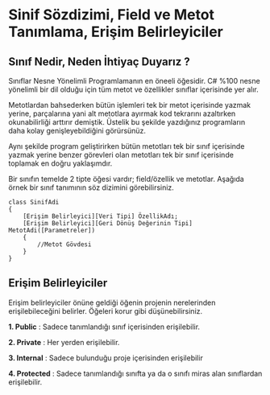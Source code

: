 # Sinif Sözdizimi, Field ve Metot Tanımlama, Erişim Belirleyiciler

## Sınıf Nedir, Neden İhtiyaç Duyarız ?

Sınıflar Nesne Yönelimli Programlamanın en öneeli öğesidir. C# %100 nesne yönelimli bir dil olduğu için tüm metot ve özellikler sınıflar içerisinde yer alır. 

Metotlardan bahsederken bütün işlemleri tek bir metot içerisinde yazmak yerine, parçalarına yani alt metotlara ayırmak kod tekrarını azaltırken okunabilirliği arttırır demiştik. Üstelik bu şekilde yazdığınız programların daha kolay genişleyebildiğini görürsünüz. 

Aynı şekilde program geliştirirken bütün metotları tek bir sınıf içerisinde yazmak yerine benzer görevleri olan metotları tek bir sınıf içerisinde toplamak en doğru yaklaşımdır. 

Bir sınıfın temelde 2 tipte öğesi vardır; field/özellik ve metotlar.
Aşağıda örnek bir sınıf tanımının söz dizimini görebilirsiniz. 

    class SinifAdi
    {
        [Erişim Belirleyici][Veri Tipi] ÖzellikAdı;
        [Erişim Belirleyici][Geri Dönüş Değerinin Tipi] MetotAdi([Parametreler])
        {
            //Metot Gövdesi
        }
    }

## Erişim Belirleyiciler
Erişim belirleyiciler önüne geldiği öğenin projenin nerelerinden erişilebileceğini belirler. Öğeleri korur gibi düşünebilirsiniz.

**1. Public** : Sadece tanımlandığı sınıf içerisinden erişilebilir.

**2. Private** : Her yerden erişilebilir. 

**3. Internal** : Sadece bulunduğu proje içerisinden erişilebilir

**4. Protected** : Sadece tanımlandığı sınıfta ya da o sınıfı miras alan sınıflardan erişilebilir. 


